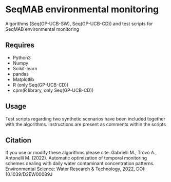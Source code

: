 # SeqMAB environmental monitoring
Algorithms (Seq(GP-UCB-SW), Seq(GP-UCB-CD)) and test scripts for SeqMAB environmental monitoring

## Requires
- Python3
- Numpy
- Scikit-learn
- pandas
- Matplotlib
- R (only Seq(GP-UCB-CD))
- cpm(R library, only Seq(GP-UCB-CD))

## Usage
Test scripts regarding two synthetic scenarios have been included together with the algorithms.
Instructions are present as comments within the scripts

## Citation
If you use or modify these algorithms please cite: 
Gabrielli M., Trovò A., Antonelli M. (2022). Automatic optimization of temporal monitoring schemes dealing with daily water contaminant concentration patterns. Environmental Science: Water Research & Technology, 2022, DOI: 10.1039/D2EW00089J
